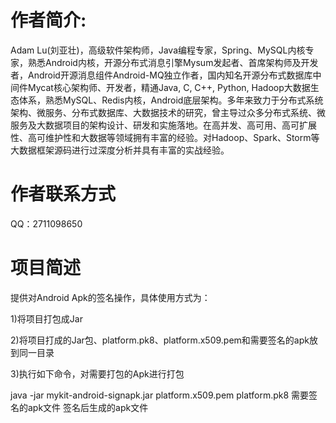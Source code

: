 # 作者简介: 
Adam Lu(刘亚壮)，高级软件架构师，Java编程专家，Spring、MySQL内核专家，熟悉Android内核，开源分布式消息引擎Mysum发起者、首席架构师及开发者，Android开源消息组件Android-MQ独立作者，国内知名开源分布式数据库中间件Mycat核心架构师、开发者，精通Java, C, C++, Python, Hadoop大数据生态体系，熟悉MySQL、Redis内核，Android底层架构。多年来致力于分布式系统架构、微服务、分布式数据库、大数据技术的研究，曾主导过众多分布式系统、微服务及大数据项目的架构设计、研发和实施落地。在高并发、高可用、高可扩展性、高可维护性和大数据等领域拥有丰富的经验。对Hadoop、Spark、Storm等大数据框架源码进行过深度分析并具有丰富的实战经验。

# 作者联系方式
QQ：2711098650

# 项目简述
提供对Android Apk的签名操作，具体使用方式为：  
  
1)将项目打包成Jar  
  
2)将项目打成的Jar包、platform.pk8、platform.x509.pem和需要签名的apk放到同一目录  
  
3)执行如下命令，对需要打包的Apk进行打包  
  
java -jar mykit-android-signapk.jar platform.x509.pem platform.pk8 需要签名的apk文件 签名后生成的apk文件
